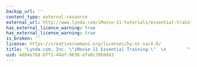 ```yaml
---
backup_url: ''
content_type: external-resource
external_url: http://www.lynda.com/iMovie-11-tutorials/essential-training/77957-2.html?srchtrk=index:1%0Alinktypeid:2%0Aq:imovie%0Apage:1%0As:relevance%0Asa:true%0Aproducttypeid:2
has_external_licence_warning: true
has_external_license_warning: true
is_broken: ''
license: https://creativecommons.org/licenses/by-nc-sa/4.0/
title: "Lynda.com, Inc. \"iMovie 11 Essential Training.\"  \n        "
uid: 4d84e768-6ff1-44af-9638-efa8c7060d43
---
```

